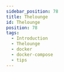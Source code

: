 ```yaml
---
sidebar_position: 78
title: Thelounge
id: Thelounge
position: 78
tags:
  - Introduction
  - Thelounge
  - docker
  - docker-compose
  - tips
---
```


